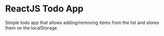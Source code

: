 # ReactJS Todo App
Simple todo app that allows adding/removing items from the list and stores them on the localStorage.
